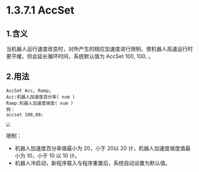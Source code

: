 # 1.3.7.1 AccSet

## 1.含义

当机器人运行速度改变时，对所产生的相应加速度进行限制，使机器人高速运行时更平缓，但会延长循环时间，系统默认值为 AccSet 100, 100; 。

## 2.用法

```
AccSet Acc, Ramp;
Acc:机器人加速度百分率( num ) 
Ramp:机器人加速度坡度( num )
例：
accset 100,80;
```

<img src="picture\accset.png" style="zoom:67%;" />

限制：

- 机器人加速度百分率值最小为 20，小于 20以 20 计，机器人加速度坡度值最小为 10，小于 10 以 10 计。
- 机器人冷启动，新程序载入与程序重置后，系统自动设置为默认值。